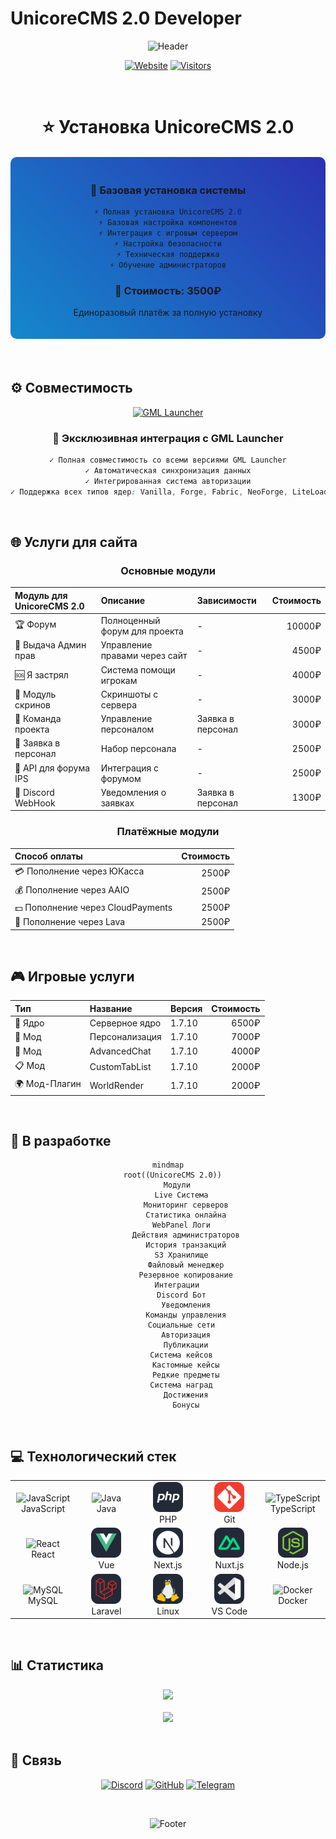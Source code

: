 # UnicoreCMS 2.0 Developer

<div align="center">
  
![Header](https://capsule-render.vercel.app/api?type=waving&color=gradient&customColorList=24&height=300&section=header&text=UnicoreCMS%202.0&fontSize=90&fontColor=fff&animation=fadeIn&desc=Профессиональная%20система%20управления%20игровыми%20проектами&descSize=25&descAlignY=65)

[![Website](https://img.shields.io/badge/🌐_DEMO-unicorecms2.ru-gradient?style=for-the-badge&labelColor=black&color=0:2b32b2,100:1488cc)](https://demo.unicorecms2.ru/)
[![Visitors](https://api.visitorbadge.io/api/visitors?path=unicorecms2.ru&countColor=%231488CC&style=flat)](https://demo.unicorecms2.ru/)

</div>

<br/>

<div align="center">

# ⭐ Установка UnicoreCMS 2.0

<div style="background: linear-gradient(45deg, #1488CC, #2B32B2); padding: 20px; border-radius: 10px; margin: 20px 0;">

### 💫 Базовая установка системы
```css
⚡ Полная установка UnicoreCMS 2.0
⚡ Базовая настройка компонентов
⚡ Интеграция с игровым сервером
⚡ Настройка безопасности
⚡ Техническая поддержка
⚡ Обучение администраторов
```

### 💎 Стоимость: 3500₽
Единоразовый платёж за полную установку

</div>

</div>

<br/>

## ⚙️ Совместимость

<div align="center">

[![GML Launcher](https://img.shields.io/badge/GML%20Launcher-Официальная%20поддержка-success?style=for-the-badge&logo=data:image/png;base64,iVBORw0KGgoAAAANSUhEUgAAAA4AAAAOCAYAAAAfSC3RAAAACXBIWXMAAAsTAAALEwEAmpwYAAAARklEQVR4nGNgGAUw8P//f0cg/k8mdsQqCdVsD8RnycD2BA2zBzLOQjHpLFZboSbZE3QOzEQgPgeNz2G1FWqSPAl4FA4AAKthQxzn0Y3HAAAAAElFTkSuQmCC)](https://gml.recloud.tech/)

### 🎯 Эксклюзивная интеграция с GML Launcher

```css
✓ Полная совместимость со всеми версиями GML Launcher
✓ Автоматическая синхронизация данных
✓ Интегрированная система авторизации
✓ Поддержка всех типов ядер: Vanilla, Forge, Fabric, NeoForge, LiteLoader, Quilt
```

</div>

<br/>

## 🌐 Услуги для сайта

<div align="center">

### Основные модули

| Модуль для UnicoreCMS 2.0 | Описание | Зависимости | Стоимость |
|:----------------------|:---------|:------------|----------:|
| 🏆 Форум | Полноценный форум для проекта | - | 10000₽ |
| 👑 Выдача Админ прав | Управление правами через сайт | - | 4500₽ |
| 🆘 Я застрял | Система помощи игрокам | - | 4000₽ |
| 📸 Модуль скринов | Скриншоты с сервера | - | 3000₽ |
| 👥 Команда проекта | Управление персоналом | Заявка в персонал | 3000₽ |
| 📝 Заявка в персонал | Набор персонала | - | 2500₽ |
| 🔌 API для форума IPS | Интеграция с форумом | - | 2500₽ |
| 🤖 Discord WebHook | Уведомления о заявках | Заявка в персонал | 1300₽ |

### Платёжные модули

| Способ оплаты | Стоимость |
|:--------------|----------:|
| 💳 Пополнение через ЮКасса | 2500₽ |
| 💰 Пополнение через AAIO | 2500₽ |
| 💵 Пополнение через CloudPayments | 2500₽ |
| 💸 Пополнение через Lava | 2500₽ |

</div>


<br/>

## 🎮 Игровые услуги

<div align="center">

| Тип | Название | Версия | Стоимость |
|:----|:---------|:-------|----------:|
| 🎯 Ядро | Серверное ядро | 1.7.10 | 6500₽ |
| 👤 Мод | Персонализация | 1.7.10 | 7000₽ |
| 💬 Мод | AdvancedChat | 1.7.10 | 4000₽ |
| 📋 Мод | CustomTabList | 1.7.10 | 2000₽ |
| 🌍 Мод-Плагин | WorldRender | 1.7.10 | 2000₽ |

</div>

<br/>

## 🚀 В разработке

<div align="center">

```mermaid
mindmap
  root((UnicoreCMS 2.0))
    Модули
      Live Система
        Мониторинг серверов
        Статистика онлайна
      WebPanel Логи
        Действия администраторов
        История транзакций
      S3 Хранилище
        Файловый менеджер
        Резервное копирование
    Интеграции
      Discord Бот
        Уведомления
        Команды управления
      Социальные сети
        Авторизация
        Публикации
      Система кейсов
        Кастомные кейсы
        Редкие предметы
      Система наград
        Достижения
        Бонусы
```

</div>

<br/>

## 💻 Технологический стек

<div align="center">
  <table>
    <tr>
      <td align="center" width="96">
        <img src="https://techstack-generator.vercel.app/js-icon.svg" width="48" height="48" alt="JavaScript" />
        <br>JavaScript
      </td>
      <td align="center" width="96">
        <img src="https://techstack-generator.vercel.app/java-icon.svg" width="48" height="48" alt="Java" />
        <br>Java
      </td>
      <td align="center" width="96">
        <img src="https://github.com/tandpfun/skill-icons/blob/main/icons/PHP-Dark.svg" width="48" height="48" alt="PHP" />
        <br>PHP
      </td>
      <td align="center" width="96">
        <img src="https://github.com/tandpfun/skill-icons/blob/main/icons/Git.svg" width="48" height="48" alt="Git" />
        <br>Git
      </td>
      <td align="center" width="96">
        <img src="https://techstack-generator.vercel.app/ts-icon.svg" width="48" height="48" alt="TypeScript" />
        <br>TypeScript
      </td>
    </tr>
    <tr>
      <td align="center" width="96">
        <img src="https://techstack-generator.vercel.app/react-icon.svg" width="48" height="48" alt="React" />
        <br>React
      </td>
      <td align="center" width="96">
        <img src="https://github.com/tandpfun/skill-icons/blob/main/icons/VueJS-Dark.svg" width="48" height="48" alt="Vue" />
        <br>Vue
      </td>
      <td align="center" width="96">
        <img src="https://github.com/tandpfun/skill-icons/blob/main/icons/NextJS-Dark.svg" width="48" height="48" alt="Next.js" />
        <br>Next.js
      </td>
      <td align="center" width="96">
        <img src="https://github.com/tandpfun/skill-icons/blob/main/icons/NuxtJS-Dark.svg" width="48" height="48" alt="Nuxt.js" />
        <br>Nuxt.js
      </td>
      <td align="center" width="96">
        <img src="https://github.com/tandpfun/skill-icons/blob/main/icons/NodeJS-Dark.svg" width="48" height="48" alt="Node.js" />
        <br>Node.js
      </td>
    </tr>
    <tr>
      <td align="center" width="96">
        <img src="https://techstack-generator.vercel.app/mysql-icon.svg" width="48" height="48" alt="MySQL" />
        <br>MySQL
      </td>
      <td align="center" width="96">
        <img src="https://github.com/tandpfun/skill-icons/blob/main/icons/Laravel-Dark.svg" width="48" height="48" alt="Laravel" />
        <br>Laravel
      </td>
      <td align="center" width="96">
        <img src="https://github.com/tandpfun/skill-icons/blob/main/icons/Linux-Dark.svg" width="48" height="48" alt="Linux" />
        <br>Linux
      </td>
      <td align="center" width="96">
        <img src="https://github.com/tandpfun/skill-icons/blob/main/icons/VSCode-Dark.svg" width="48" height="48" alt="VS Code" />
        <br>VS Code
      </td>
      <td align="center" width="96">
        <img src="https://techstack-generator.vercel.app/docker-icon.svg" width="48" height="48" alt="Docker" />
        <br>Docker
      </td>
    </tr>
  </table>
</div>


<br/>

## 📊 Статистика

<div align="center">
  <img src="https://github-profile-trophy.vercel.app/?username=nik497926&theme=darkhub&no-frame=true&row=1&column=6" />
  <br/><br/>
  <img src="https://github-readme-streak-stats.herokuapp.com?user=nik497926&theme=dark&hide_border=true&background=0D1117&stroke=1488CC&ring=2B32B2&fire=2B32B2&currStreakNum=FFFFFF&sideNums=FFFFFF&currStreakLabel=1488CC&sideLabels=1488CC&dates=FFFFFF" />
</div>

<br/>

## 📱 Связь

<div align="center">



[![Discord](https://img.shields.io/badge/-Discord-5865F2?style=for-the-badge&logo=discord&logoColor=white)](https://discord.com/users/s.one)
[![GitHub](https://img.shields.io/badge/-GitHub-181717?style=for-the-badge&logo=github&logoColor=white)](https://github.com/Nik497926)
[![Telegram](https://img.shields.io/badge/-Telegram-0088ff?style=for-the-badge&logo=telegram&logoColor=white)](https://t.me/nikita497926)

</div>

<br/>


<div align="center">



![Footer](https://capsule-render.vercel.app/api?type=waving&color=gradient&customColorList=24&height=200&section=footer&text=Создаю%20будущее%20игровых%20проектов&fontSize=40&fontColor=fff&animation=fadeIn)
  
</div>
